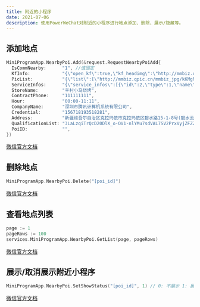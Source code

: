 ```yaml
---
title: 附近的小程序
date: 2021-07-06
description: 使用PowerWeChat对附近的小程序进行地点添加、删除、展示/隐藏等。
---
```




## 添加地点

``` go
MiniProgramApp.NearbyPoi.Add(&request.RequestNearbyPoiAdd{
  IsCommNearby:      "1", //值固定
  KfInfo:            "{\"open_kf\":true,\"kf_headimg\":\"http://mmbiz.qpic.cn/mmbiz_jpg/kKMgNtnEfQzDKpLXYhgo3W3Gndl34gITqmP914zSwhajIEJzUPpx40P7R8fRe1QmicneQMhFzpZNhSLjrvU1pIA/0?wx_fmt=jpeg\",\"kf_name\":\"Harden\"}",
  PicList:           "{\"list\":[\"http://mmbiz.qpic.cn/mmbiz_jpg/kKMgNtnEfQzDKpLXYhgo3W3Gndl34gITqmP914zSwhajIEJzUPpx40P7R8fRe1QmicneQMhFzpZNhSLjrvU1pIA/0?wx_fmt=jpeg\",\"http://mmbiz.qpic.cn/mmbiz_jpg/kKMgNtnEfQzDKpLXYhgo3W3Gndl34gITRneE5FS9uYruXGMmrtmhsBySwddEWUGOibG8Ze2NT5E3Dyt79I0htNg/0?wx_fmt=jpeg\"]}",
  ServiceInfos:      "{\"service_infos\":[{\"id\":2,\"type\":1,\"name\":\"快递\",\"appid\":\"wx1373169e494e0c39\",\"path\":\"index\"},{\"id\":0,\"type\":2,\"name\":\"自定义\",\"appid\":\"wx1373169e494e0c39\",\"path\":\"index\"}]}",
  StoreName:         "羊村小马烧烤",
  ContractPhone:     "111111111",
  Hour:              "00:00-11:11",
  CompanyName:       "深圳市腾讯计算机系统有限公司",
  Credential:        "156718193518281",
  Address:           "新疆维吾尔自治区克拉玛依市克拉玛依区碧水路15-1-8号(碧水云天广场)",
  QualificationList: "3LaLzqiTrQcD20DlX_o-OV1-nlYMu7sdVAL7SV2PrxVyjZFZZmB3O6LPGaYXlZWq",
  PoiID:             "",
})
```

[微信官方文档](https://developers.weixin.qq.com/miniprogram/dev/api-backend/open-api/nearby-poi/nearbyPoi.add.html)

## 删除地点

``` go
MiniProgramApp.NearbyPoi.Delete("[poi_id]")
```

[微信官方文档](https://developers.weixin.qq.com/miniprogram/dev/api-backend/open-api/nearby-poi/nearbyPoi.delete.html)



## 查看地点列表

``` go
page := 1
pageRows := 100
services.MiniProgramApp.NearbyPoi.GetList(page, pageRows)
```

[微信官方文档](https://developers.weixin.qq.com/miniprogram/dev/api-backend/open-api/nearby-poi/nearbyPoi.getList.html)



## 展示/取消展示附近小程序

``` go
MiniProgramApp.NearbyPoi.SetShowStatus("[poi_id]", 1) // 0: 不展示 1: 展示
```

[微信官方文档](https://developers.weixin.qq.com/miniprogram/dev/api-backend/open-api/nearby-poi/nearbyPoi.setShowStatus.html)
